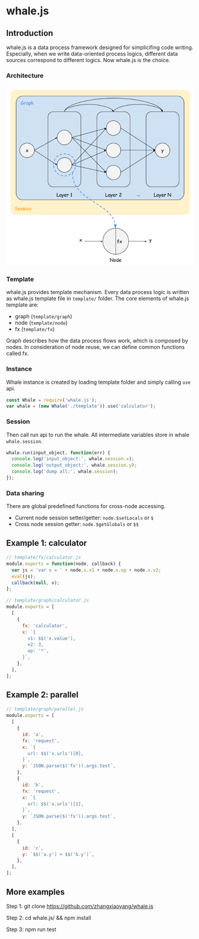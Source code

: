 whale.js
===

## Introduction

whale.js is a data process framework designed for simplicifing code writing. Especially, when we write data-oriented process logics, different data sources correspond to different logics. Now whale.js is the choice.

### Architecture

![whale.js](whale.js.png)

### Template

whale.js provides template mechanism. Every data process logic is written as whale.js template file in `template/` folder. The core elements of whale.js template are:

- graph (`template/graph`)
- node (`template/node`)
- fx (`template/fx`)

Graph describes how the data process flows work, which is composed by nodes. In consideration of node reuse, we can define common functions called fx.

### Instance

Whale instance is created by loading template folder and simply calling `use` api.

```javascript
const Whale = require('whale.js');
var whale = (new Whale('./template')).use('calculator');
```

### Session

Then call run api to run the whale. All intermediate variables store in whale `whale.session`.

```javascript
whale.run(input_object, function(err) {
  console.log('input_object:', whale.session.x);
  console.log('output_object:', whale.session.y);
  console.log('dump all:', whale.session);
});
```

### Data sharing

There are global predefined functions for cross-node accessing.

- Current node session setter/getter: `node.$setLocals` or `$`
- Cross node session getter: `node.$getGlobals` or `$$`

## Example 1: calculator

```javascript
// template/fx/calculator.js
module.exports = function(node, callback) {
  var js = 'var v = ' + node.x.v1 + node.x.op + node.x.v2;
  eval(js);
  callback(null, v);
};
```

```javascript
// template/graph/calculator.js
module.exports = [
  [
    {
      fx: 'calculator',
      x: `{
        v1: $$('x.value'),
        v2: 3,
        op: '*',
      }`,
    },
  ],
];
```

## Example 2: parallel

```javascript
// template/graph/parallel.js
module.exports = [
  [
    {
      id: 'a',
      fx: 'request',
      x: `{
        url: $$('x.urls')[0],
      }`,
      y: `JSON.parse($('fx')).args.test`,
    },
    {
      id: 'b',
      fx: 'request',
      x: `{
        url: $$('x.urls')[1],
      }`,
      y: `JSON.parse($('fx')).args.test`,
    },
  ],
  [
    {
      id: 'c',
      y: `$$('a.y') + $$('b.y')`,
    },
  ],
];
```

## More examples

Step 1: git clone https://github.com/zhangxiaoyang/whale.js

Step 2: cd whale.js/ && npm install

Step 3: npm run test
